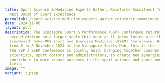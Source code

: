 ```yaml
---
title: Sport Science & Medicine Experts Gather, Reinforce Commitment Towards
  Next Bound of Sport Excellence
permalink: /sport-science-medicine-experts-gather-reinforce-commitment-towards-next-bound-of-sport-excellence/
date: 2024-11-06
layout: post
description: The Singapore Sport & Performance (SSP) Conference returns for its
  second edition on a larger scale this year as it joins forces with the
  SingHealth Duke-NUS Sport and Exercise Medicine (SSEM) Conference. Happening
  from 6 to 8 November 2024 at the Singapore Sports Hub, this is the first time
  the SSP X SSEM Conference is jointly held, bringing together coaches, sport
  scientists, sport doctors and administrators, to create new synergies and
  contribute to more robust outcomes in the sport science and sport medicine
  field.
image: ""
variant: tiptap
---
```

